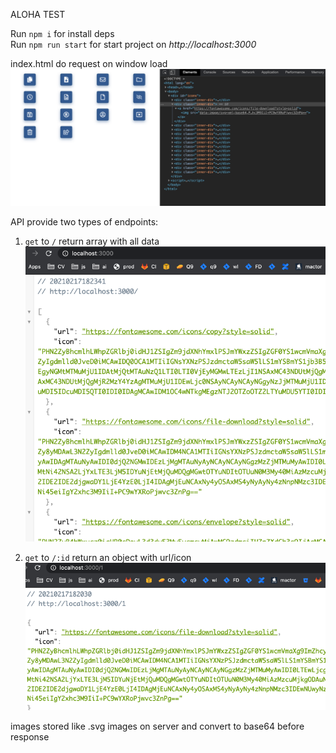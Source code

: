 ALOHA TEST


Run `npm i` for install deps  
Run `npm run start` for start project on _http://localhost:3000_ 

index.html do request on window load  
![img_1.png](img_1.png)

API provide two types of endpoints:  
1) `get` to `/` return array with all data  
![img_2.png](img_2.png)
   
2) `get` to `/:id` return an object with url/icon  
![img.png](img3.png)


images stored like .svg images on server and convert to base64 before response
